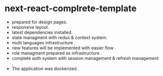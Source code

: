 # next-react-complrete-template
 * prepared for design pages.
 * responsive layout.
 * latest dependencies installed.
 * state managment with  redux & context system.
 * multi languages infrastructure .
 * new features will be implemented with easier flow .
 * role managment prepared as infrastructure .
 * complete auth system with session management & refresh management .
 * The application was dockerized .
   
